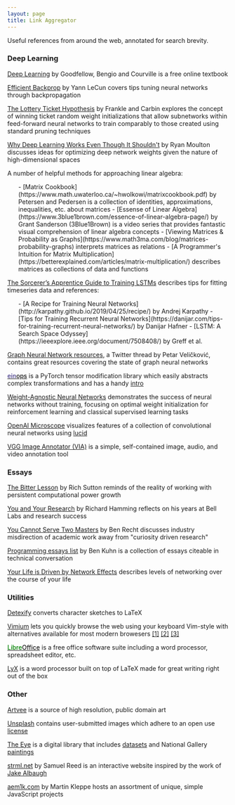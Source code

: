 ```yaml
---
layout: page
title: Link Aggregator
---
```


Useful references from around the web, annotated for search brevity.

<a name="dl"></a>
### Deep Learning  

[Deep Learning](http://www.deeplearningbook.org/) by Goodfellow, Bengio and Courville is a free online textbook  

[Efficient Backprop](http://yann.lecun.com/exdb/publis/pdf/lecun-98b.pdf) by Yann LeCun covers tips tuning neural networks through backpropagation  

[The Lottery Ticket Hypothesis](https://arxiv.org/abs/1803.03635) by Frankle and Carbin explores the concept of winning ticket random weight initializations that allow subnetworks within feed-forward neural networks to train comparably to those created using standard pruning techniques 

[Why Deep Learning Works Even Though It Shouldn't](https://moultano.wordpress.com/2020/10/18/why-deep-learning-works-even-though-it-shouldnt/) by Ryan Moulton discusses ideas for optimizing deep network weights given the nature of high-dimensional spaces 

A number of helpful methods for approaching linear algebra:
<div style="margin-left: 25px;" markdown=1>
- [Matrix Cookbook](https://www.math.uwaterloo.ca/~hwolkowi/matrixcookbook.pdf) by Petersen and Pedersen is a collection of identities, approximations, inequalities, etc. about matrices
- [Essense of Linear Algebra](https://www.3blue1brown.com/essence-of-linear-algebra-page/) by Grant Sanderson (3Blue1Brown) is a video series that provides fantastic visual comprehension of linear algebra concepts
- [Viewing Matrices & Probability as Graphs](https://www.math3ma.com/blog/matrices-probability-graphs) interprets matrices as relations
- [A Programmer's Intuition for Matrix Multiplication](https://betterexplained.com/articles/matrix-multiplication/) describes matrices as collections of data and functions
</div>  
 
[The Sorcerer’s Apprentice Guide to Training LSTMs](https://www.niklasschmidinger.com/posts/2020-09-09-lstm-tricks/) describes tips for fitting timeseries data and references:
<div style="margin-left: 25px;" markdown=1>
- [A Recipe for Training Neural Networks](http://karpathy.github.io/2019/04/25/recipe/) by Andrej Karpathy
- [Tips for Training Recurrent Neural Networks](https://danijar.com/tips-for-training-recurrent-neural-networks/) by Danijar Hafner
- [LSTM: A Search Space Odyssey](https://ieeexplore.ieee.org/document/7508408/) by Greff et al.
</div> 

[Graph Neural Network resources](https://twitter.com/PetarV_93/status/1306689702020382720), a Twitter thread by Petar Veličković, contains great resources covering the state of graph neural networks  

<a href="https://arogozhnikov.github.io/einops/pytorch-examples.html" style="font-weight: 500;" markdown=1><span style="color: DarkSlateBlue;" markdown=1>ein</span>ops</a> is a PyTorch tensor modification library which easily abstracts complex transformations and has a handy [intro](https://github.com/arogozhnikov/einops/tree/master/docs)  

[Weight-Agnostic Neural Networks](https://weightagnostic.github.io/) demonstrates the success of neural networks without training, focusing on optimal weight initialization for reinforcement learning and classical supervised learning tasks  

[OpenAI Microscope](https://microscope.openai.com/models) visualizes features of a collection of convolutional neural networks using [lucid](https://github.com/tensorflow/lucid)

[VGG Image Annotator (VIA)](http://www.robots.ox.ac.uk/~vgg/software/via/) is a simple, self-contained image, audio, and video annotation tool


<a name="essays"></a>
### Essays  

[The Bitter Lesson](http://incompleteideas.net/IncIdeas/BitterLesson.html) by Rich Sutton reminds of the reality of working with persistent computational power growth  

[You and Your Research](http://www.cs.virginia.edu/~robins/YouAndYourResearch.pdf) by Richard Hamming reflects on his years at Bell Labs and research success  

[You Cannot Serve Two Masters](http://www.argmin.net/2018/08/09/co-employment/) by Ben Recht discusses industry misdirection of academic work away from "curiosity driven research"  

[Programming essays list](https://www.benkuhn.net/progessays/) by Ben Kuhn is a collection of essays citeable in technical conversation  

[Your Life is Driven by Network Effects](https://www.nfx.com/post/your-life-network-effects/) describes levels of networking over the course of your life  


<a name="util"></a>
### Utilities  

[Detexify](https://detexify.kirelabs.org/classify.html) converts character sketches to LaTeX  

[Vimium](https://vimium.github.io/) lets you quickly browse the web using your keyboard Vim-style with alternatives available for most modern browesers [\[1\]](https://apps.apple.com/us/app/vimari/id1480933944?mt=12) [\[2\]](https://addons.mozilla.org/en-US/firefox/addon/vimium-ff/) [\[3\]](https://microsoftedge.microsoft.com/addons/detail/vimium-c-all-by-keyboar/aibcglbfblnogfjhbcmmpobjhnomhcdo)  

<a href="https://www.libreoffice.org/" style="font-weight: 500;"><span style="color: green;">Libre</span>Office</a> is a free office software suite including a word processor, spreadsheet editor, etc.

[LyX](https://www.lyx.org/) is a word processor built on top of LaTeX made for great writing right out of the box


<a name="other"></a>
### Other  
[Artvee](https://artvee.com) is a source of high resolution, public domain art  

[Unsplash](https://unsplash.com) contains user-submitted images which adhere to an open use [license](https://unsplash.com/license)  

[The Eye](https://the-eye.eu/public/) is a digital library that includes [datasets](https://the-eye.eu/public/AI/pile_preliminary_components/) and National Gallery [paintings](https://the-eye.eu/public/Images/National%20Gallery%20Paintings/)

[strml.net](https://strml.net) by Samuel Reed is an interactive website inspired by the work of [Jake Albaugh](https://codepen.io/jakealbaugh/)  

[aem1k.com](https://aem1k.com/) by Martin Kleppe hosts an assortment of unique, simple JavaScript projects  
